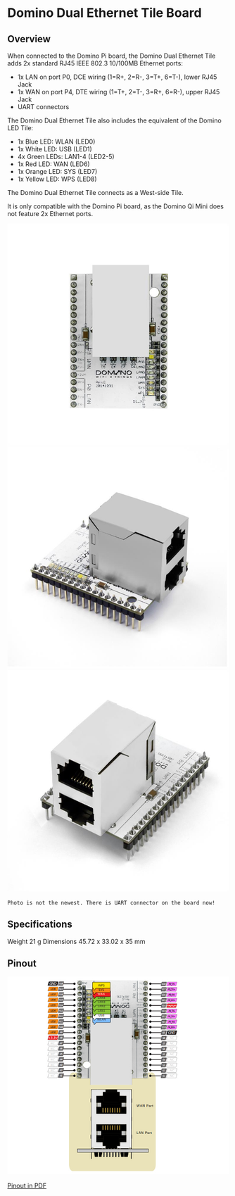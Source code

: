Domino Dual Ethernet Tile Board
========================

Overview
------------------

When connected to the Domino Pi board, the Domino Dual Ethernet Tile adds 2x standard RJ45 IEEE 802.3 10/100MB Ethernet ports:

* 1x LAN on port P0, DCE wiring (1=R+, 2=R-, 3=T+, 6=T-), lower RJ45 Jack
* 1x WAN on port P4, DTE wiring (1=T+, 2=T-, 3=R+, 6=R-), upper RJ45 Jack
* UART connectors

The Domino Dual Ethernet Tile also includes the equivalent of the Domino LED Tile:

* 1x Blue LED: WLAN (LED0)
* 1x White LED: USB (LED1)
* 4x Green LEDs: LAN1-4 (LED2-5)
* 1x Red LED: WAN (LED6)
* 1x Orange LED: SYS (LED7)
* 1x Yellow LED: WPS (LED8)

The Domino Dual Ethernet Tile connects as a West-side Tile.

It is only compatible with the Domino Pi board, as the Domino Qi Mini does not feature 2x Ethernet ports.

![Dual Eth board ](src/dual_eth1.jpg)
![Dual Eth board ](src/dual_eth2.jpg)
![Dual Eth board ](src/dual_eth3.jpg)

```
Photo is not the newest. There is UART connector on the board now!
```

Specifications
----------------

Weight	21 g
Dimensions	45.72 x 33.02 x 35 mm

Pinout
-------------
![Dual Eth pinout ](src/dual_eth_pinout.jpg)

[Pinout in PDF](src/Domino-Dual-Ethernet-Pinout.pdf)